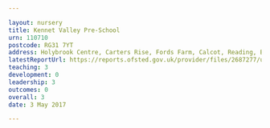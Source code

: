 ```yaml
---

layout: nursery
title: Kennet Valley Pre-School
urn: 110710
postcode: RG31 7YT
address: Holybrook Centre, Carters Rise, Fords Farm, Calcot, Reading, Berkshire, RG31 7YT
latestReportUrl: https://reports.ofsted.gov.uk/provider/files/2687277/urn/110710.pdf
teaching: 3
development: 0
leadership: 3
outcomes: 0
overall: 3
date: 3 May 2017

---
```

